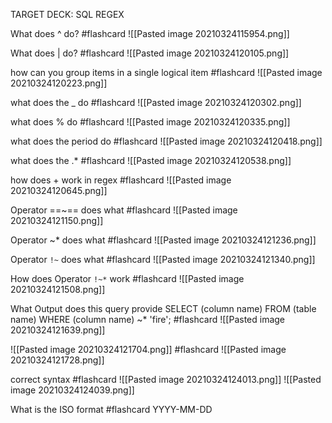 TARGET DECK: SQL REGEX

What does ^ do? #flashcard 
![[Pasted image 20210324115954.png]]
<!--ID: 1616601610551-->

What does | do? #flashcard 
![[Pasted image 20210324120105.png]]
<!--ID: 1616601668877-->

how can you group items in a single logical item #flashcard 
![[Pasted image 20210324120223.png]]
<!--ID: 1616601747647-->

what does the _ do #flashcard 
![[Pasted image 20210324120302.png]]
<!--ID: 1616601788944-->

what does % do #flashcard 
![[Pasted image 20210324120335.png]]
<!--ID: 1616601817118-->

what does the period do #flashcard 
![[Pasted image 20210324120418.png]]
<!--ID: 1616601866222-->

what does the .* #flashcard 
![[Pasted image 20210324120538.png]]
<!--ID: 1616601942996-->

how does + work in regex #flashcard 
![[Pasted image 20210324120645.png]]
<!--ID: 1616602011191-->

Operator ==~== does what #flashcard 
![[Pasted image 20210324121150.png]]
<!--ID: 1616602322135-->

Operator ~* does what #flashcard 
![[Pasted image 20210324121236.png]]
<!--ID: 1616602359605-->

Operator `!~`  does what #flashcard 
![[Pasted image 20210324121340.png]]
<!--ID: 1616602424624-->

How does Operator `!~*` work #flashcard 
![[Pasted image 20210324121508.png]]
<!--ID: 1616602511470-->


What Output does this query provide SELECT (column name)
FROM (table name) WHERE (column name) ~* 'fire'; #flashcard 
![[Pasted image 20210324121639.png]]
<!--ID: 1616602603323-->

![[Pasted image 20210324121704.png]] #flashcard 
![[Pasted image 20210324121728.png]]
<!--ID: 1616602651741-->


correct syntax #flashcard 
![[Pasted image 20210324124013.png]]
![[Pasted image 20210324124039.png]]
<!--ID: 1616604097272-->


What is the ISO format #flashcard 
YYYY-MM-DD
<!--ID: 1616793580003-->

